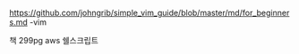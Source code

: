 https://github.com/johngrib/simple_vim_guide/blob/master/md/for_beginners.md
-vim

책 299pg aws 쉘스크립트